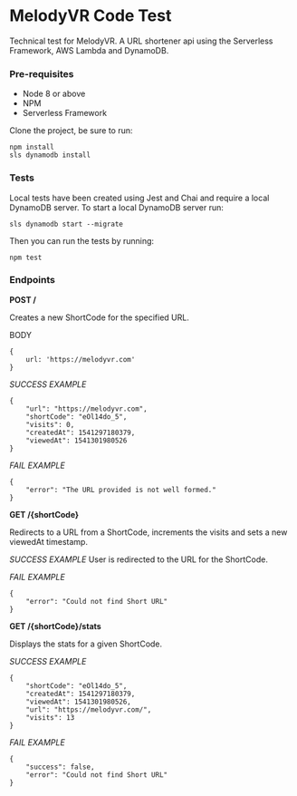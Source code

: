 # MelodyVR Code Test
Technical test for MelodyVR. A URL shortener api using the Serverless Framework, AWS Lambda and DynamoDB.

### Pre-requisites
* Node 8 or above
* NPM
* Serverless Framework

Clone the project, be sure to run:
```
npm install
sls dynamodb install
```

### Tests

Local tests have been created using Jest and Chai and require a local DynamoDB server. To start a local DynamoDB server run:
```
sls dynamodb start --migrate
```

Then you can run the tests by running:
```
npm test
```

### Endpoints
**POST /**

Creates a new ShortCode for the specified URL.

BODY
```
{
    url: 'https://melodyvr.com'
}
```

*SUCCESS EXAMPLE*
```
{
    "url": "https://melodyvr.com",
    "shortCode": "eOl14do_5",
    "visits": 0,
    "createdAt": 1541297180379,
    "viewedAt": 1541301980526
}
```

*FAIL EXAMPLE*
```
{
    "error": "The URL provided is not well formed."
}
```


**GET /{shortCode}**

Redirects to a URL from a ShortCode, increments the visits and sets a new viewedAt timestamp.

*SUCCESS EXAMPLE*
User is redirected to the URL for the ShortCode.

*FAIL EXAMPLE*
```
{
    "error": "Could not find Short URL"
}
```

**GET /{shortCode}/stats**

Displays the stats for a given ShortCode.

*SUCCESS EXAMPLE*
```
{
    "shortCode": "eOl14do_5",
    "createdAt": 1541297180379,
    "viewedAt": 1541301980526,
    "url": "https://melodyvr.com/",
    "visits": 13
}
```

*FAIL EXAMPLE*
```
{
    "success": false,
    "error": "Could not find Short URL"
}
```
